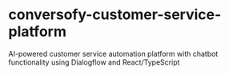 # conversofy-customer-service-platform
AI-powered customer service automation platform with chatbot functionality using Dialogflow and React/TypeScript
